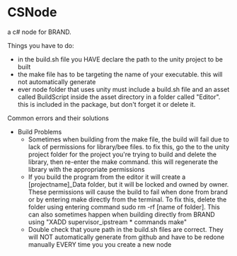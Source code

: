 # CSNode
a c# node for BRAND.

Things you have to do: 
- in the build.sh file you HAVE declare the path to the unity project to be built
- the make file has to be targeting the name of your executable. this will not automatically generate
- ever node folder that uses unity must include a build.sh file and an asset called BuildScript inside the asset directory in a folder called "Editor". this is included in the package, but don't forget it or delete it.

Common errors and their solutions
- Build Problems
  - Sometimes when building from the make file, the build will fail due to lack of permissions for library/bee files. to fix this, go the to the unity project folder for the project you're trying to build and delete the library, then re-enter the make command. this will regenerate the library with the appropriate permissions
  - If you build the program from the editor it will create a [projectname]_Data folder, but it will be locked and owned by owner. These permissions will cause the build to fail when done from brand or by entering make directly from the terminal. To fix this, delete the folder using entering command sudo rm -rf [name of folder]. This can also sometimes happen when building directly from BRAND using "XADD supervisor_ipstream * commands make"
  - Double check that youre path in the build.sh files are correct. They will NOT automatically generate from github and have to be redone manually EVERY time you you create a new node 
